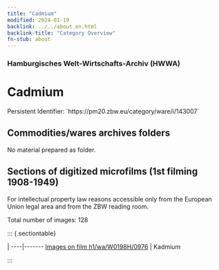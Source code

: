 ```yaml
---
title: "Cadmium"
modified: 2024-01-19
backlink: ../../about.en.html
backlink-title: "Category Overview"
fn-stub: about
---
```


### Hamburgisches Welt-Wirtschafts-Archiv (HWWA)

# Cadmium

<div class="hint">Persistent Identifier: `https://pm20.zbw.eu/category/ware/i/143007`</div>







## Commodities/wares archives folders





No material prepared as folder.



<a id="filmsections" />

## Sections of digitized microfilms (1st filming 1908-1949)

<p>For intellectual property law reasons accessible only from the European Union legal area and from the ZBW reading room.</p>



<p>Total number of images: 128</p>




::: {.sectiontable}

 | 
----|-------
<a class="btn" href="https://pm20.zbw.eu/film/h1/wa/W0198H/0976" rel="nofollow">Images on film h1/wa/W0198H/0976</a> | Kadmium


:::
















